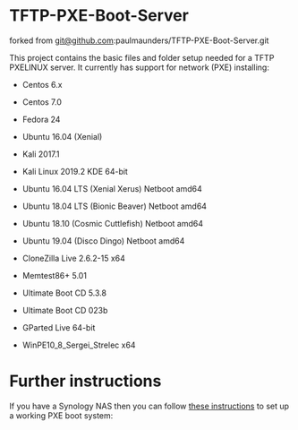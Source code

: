 TFTP-PXE-Boot-Server
====================

forked from git@github.com:paulmaunders/TFTP-PXE-Boot-Server.git

This project contains the basic files and folder setup needed for a TFTP PXELINUX server.
It currently has support for network (PXE) installing:

* Centos 6.x
* Centos 7.0
* Fedora 24
* Ubuntu 16.04 (Xenial)

* Kali 2017.1
* Kali Linux 2019.2 KDE 64-bit
* Ubuntu 16.04 LTS (Xenial Xerus) Netboot amd64
* Ubuntu 18.04 LTS (Bionic Beaver) Netboot amd64
* Ubuntu 18.10 (Cosmic Cuttlefish) Netboot amd64
* Ubuntu 19.04 (Disco Dingo) Netboot amd64

* CloneZilla Live 2.6.2-15 x64
* Memtest86+ 5.01
* Ultimate Boot CD 5.3.8
* Ultimate Boot CD 023b
* GParted Live 64-bit
* WinPE10_8_Sergei_Strelec x64

Further instructions
====================

If you have a Synology NAS then you can follow [these instructions](http://www.pyrosoft.co.uk/blog/2013/01/13/setting-up-a-pxe-boot-server-on-synology-dsm-4-2-beta/) to set up a working PXE boot system:
